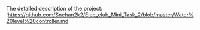 The detailed description of the project:
!https://github.com/Snehan2k2/Elec_club_Mini_Task_2/blob/master/Water%20level%20controller.md
